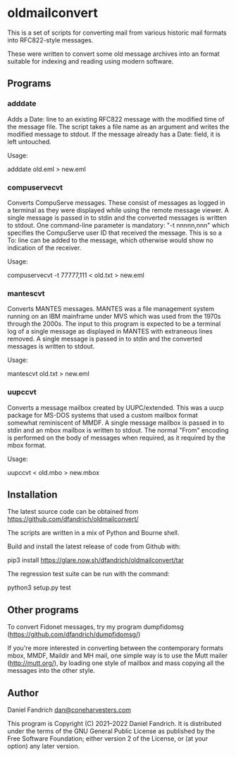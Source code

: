 # oldmailconvert

This is a set of scripts for converting mail from various historic mail formats
into RFC822-style messages.

These were written to convert some old message archives into an format suitable
for indexing and reading using modern software.

## Programs

### adddate

Adds a Date: line to an existing RFC822 message with the modified time of the
message file. The script takes a file name as an argument and writes the
modified message to stdout. If the message already has a Date: field, it is
left untouched.

Usage:

  adddate old.eml > new.eml

### compuservecvt

Converts CompuServe messages. These consist of messages as logged in a terminal
as they were displayed while using the remote message viewer.  A single message
is passed in to stdin and the converted messages is written to stdout. One
command-line parameter is mandatory: "-t nnnnn,nnn" which specifies the
CompuServe user ID that received the message. This is so a To: line can be
added to the message, which otherwise would show no indication of the receiver.

Usage:

  compuservecvt -t 77777,111 < old.txt > new.eml

### mantescvt

Converts MANTES messages. MANTES was a file management system running on an IBM
mainframe under MVS which was used from the 1970s through the 2000s.  The input
to this program is expected to be a terminal log of a single message as
displayed in MANTES with extraneous lines removed.  A single message is passed
in to stdin and the converted messages is written to stdout.

Usage:

  mantescvt old.txt > new.eml

### uupccvt

Converts a message mailbox created by UUPC/extended. This was a uucp package
for MS-DOS systems that used a custom mailbox format somewhat reminiscent of
MMDF.  A single message mailbox is passed in to stdin and an mbox mailbox is
written to stdout.  The normal "From" encoding is performed on the body of
messages when required, as it required by the mbox format.

Usage:

  uupccvt < old.mbo > new.mbox

## Installation

The latest source code can be obtained from
https://github.com/dfandrich/oldmailconvert/

The scripts are written in a mix of Python and Bourne shell.

Build and install the latest release of code from Github with:

  pip3 install https://glare.now.sh/dfandrich/oldmailconvert/tar

The regression test suite can be run with the command:

  python3 setup.py test

## Other programs

To convert Fidonet messages, try my program dumpfidomsg
(https://github.com/dfandrich/dumpfidomsg/)

If you're more interested in converting between the contemporary formats mbox,
MMDF, Maildir and MH mail, one simple way is to use the Mutt mailer
(http://mutt.org/), by loading one style of mailbox and mass copying all the
messages into the other style.

## Author

Daniel Fandrich <dan@coneharvesters.com>

This program is Copyright (C) 2021–2022 Daniel Fandrich. It is distributed under the
terms of the GNU General Public License as published by the Free Software
Foundation; either version 2 of the License, or (at your option) any later
version.
